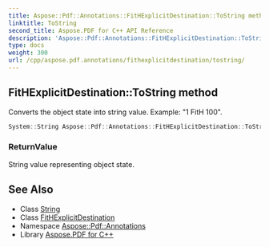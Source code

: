 ```yaml
---
title: Aspose::Pdf::Annotations::FitHExplicitDestination::ToString method
linktitle: ToString
second_title: Aspose.PDF for C++ API Reference
description: 'Aspose::Pdf::Annotations::FitHExplicitDestination::ToString method. Converts the object state into string value. Example: "1 FitH 100" in C++.'
type: docs
weight: 300
url: /cpp/aspose.pdf.annotations/fithexplicitdestination/tostring/
---
```

## FitHExplicitDestination::ToString method


Converts the object state into string value. Example: "1 FitH 100".

```cpp
System::String Aspose::Pdf::Annotations::FitHExplicitDestination::ToString() const override
```


### ReturnValue

String value representing object state.

## See Also

* Class [String](../../../system/string/)
* Class [FitHExplicitDestination](../)
* Namespace [Aspose::Pdf::Annotations](../../)
* Library [Aspose.PDF for C++](../../../)
